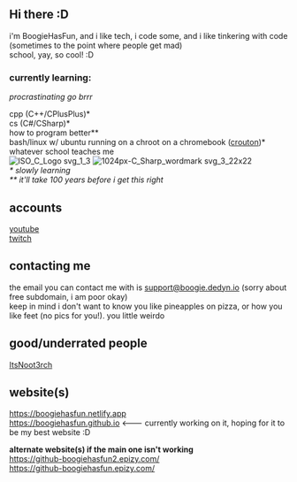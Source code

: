 ## Hi there :D
i'm BoogieHasFun, and i like tech, i code some, and i like tinkering with code (sometimes to the point where people get mad)
<br> school, yay, so cool! :D 


### currently learning:
_procrastinating go brrr_ 

cpp (C++/CPlusPlus)*
<br> cs (C#/CSharp)*
<br> how to program better**
<br> bash/linux w/ ubuntu running on a chroot on a chromebook ([crouton](https://github.com/dnschneid/crouton))*
<br> whatever school teaches me <br>
![ISO_C_Logo svg_1_3](https://github.com/BoogieHasFun/BoogieHasFun/assets/76754631/c182103a-5e95-4490-997e-e273fc8a17af) ![1024px-C_Sharp_wordmark svg_3_22x22](https://github.com/BoogieHasFun/BoogieHasFun/assets/76754631/736dc097-bafc-4a99-9a2f-0b15c819289c) <br>
_* slowly learning_ <br>
_**_ _it'll take 100 years before i get this right_

## accounts 
[youtube](https://youtube.com/@boogiehasfun)
<br>[twitch](https://twitch.tv/boogiehasfun)


## contacting me
the email you can contact me with is support@boogie.dedyn.io (sorry about free subdomain, i am poor okay) <br>
keep in mind i don't want to know you like pineapples on pizza, or how you like feet (no pics for you!). you little weirdo

## good/underrated people <br>
[ItsNoot3rch](https://youtube.com/@ItsNoot3rch)

## website(s)
https://boogiehasfun.netlify.app <br>
https://boogiehasfun.github.io <--- currently working on it, hoping for it to be my best website :D
<br>

<b> alternate website(s) if the main one isn't working </b> <br>
https://github-boogiehasfun2.epizy.com/ <br>
https://github-boogiehasfun.epizy.com/ <br>


